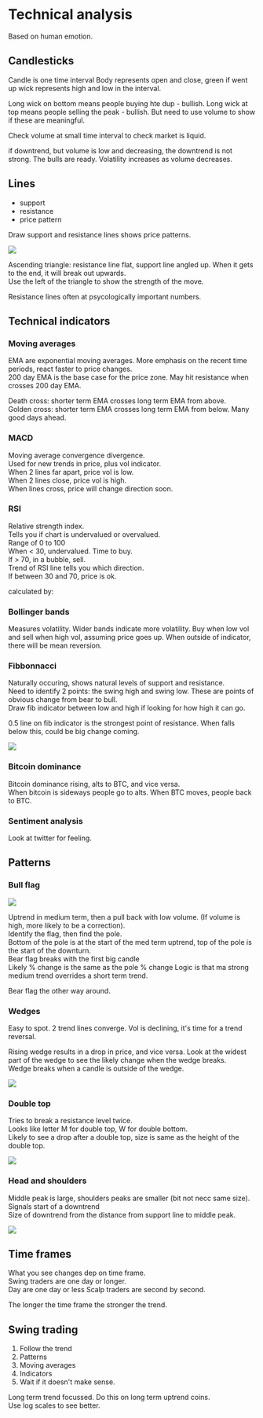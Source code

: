 <LINK href="jb1.css" rel="stylesheet" type="text/css">

# Technical analysis

Based on human emotion.

## Candlesticks

Candle is one time interval
Body represents open and close, green if went up
wick represents high and low in the interval.

Long wick on bottom means people buying hte dup - bullish.
Long wick at top means people selling the peak - bullish.
But need to use volume to show if these are meaningful.

Check volume at small time interval to check market is liquid.

if downtrend, but volume is low and decreasing, the downtrend is not strong. The bulls are ready. Volatility increases as volume decreases.

## Lines

- support
- resistance
- price pattern

Draw support and resistance lines shows price patterns.

![](jbnotes_images/Crypto_technical_analysis_2021-12-03-16-45-53.png)

Ascending triangle: resistance line flat, support line angled up. When it gets to the end, it will break out upwards.  
Use the left of the triangle to show the strength of the move.  

Resistance lines often at psycologically important numbers.  

## Technical indicators

### Moving averages

EMA are exponential moving averages. More emphasis on the recent time periods, react faster to price changes.  
200 day EMA is the base case for the price zone. May hit resistance when crosses 200 day EMA.  

Death cross: shorter term EMA crosses long term EMA from above.  
Golden cross: shorter term EMA crosses long term EMA from below. Many good days ahead.  

### MACD

Moving average convergence divergence.  
Used for new trends in price, plus vol indicator.  
When 2 lines far apart, price vol is low.  
When 2 lines close, price vol is high.  
When lines cross, price will change direction soon.  

### RSI

Relative strength index.  
Tells you if chart is undervalued or overvalued.  
Range of 0 to 100  
When < 30, undervalued. Time to buy.  
If > 70, in a bubble, sell.  
Trend of RSI line tells you which direction.  
If between 30 and 70, price is ok.  

calculated by: 

### Bollinger bands

Measures volatility.
Wider bands indicate more volatility.
Buy when low vol and sell when high vol, assuming price goes up.
When outside of indicator, there will be mean reversion.

### Fibbonnacci

Naturally occuring, shows natural levels of support and resistance.  
Need to identify 2 points: the swing high and swing low. These are points of obvious change from bear to bull.  
Draw fib indicator between low and high if looking for how high it can go.

0.5 line on fib indicator is the strongest point of resistance. When falls below this, could be big change coming.

![](jbnotes_images/Crypto_technical_analysis_2021-12-03-17-58-52.png)

### Bitcoin dominance

Bitcoin dominance rising, alts to BTC, and vice versa.  
When bitcoin is sideways people go to alts. When BTC moves, people back to BTC.  

### Sentiment analysis

Look at twitter for feeling.  

## Patterns

### Bull flag

![](jbnotes_images/Crypto_technical_analysis_2021-12-03-17-10-34.png)

Uptrend in medium term, then a pull back with low volume. (If volume is high, more likely to be a correction).  
Identify the flag, then find the pole.  
Bottom of the pole is at the start of the med term uptrend, top of the pole is the start of the downturn.  
Bear flag breaks with the first big candle  
Likely % change is the same as the pole % change
Logic is that ma strong medium trend overrides a short term trend. 

Bear flag the other way around.

### Wedges

Easy to spot. 2 trend lines converge.
Vol is declining, it's time for a trend reversal. 

Rising wedge results in a drop in price, and vice versa.
Look at the widest part of the wedge to see the likely change when the wedge breaks.  
Wedge breaks when a candle is outside of the wedge.

![](jbnotes_images/Crypto_technical_analysis_2021-12-03-17-40-35.png)

### Double top

Tries to break a resistance level twice.  
Looks like letter M for double top, W for double bottom.  
Likely to see a drop after a double top, size is same as the height of the double top.

![](jbnotes_images/Crypto_technical_analysis_2021-12-03-17-46-51.png) 

### Head and shoulders

Middle peak is large, shoulders peaks are smaller (bit not necc same size).
Signals start of a downtrend  
Size of downtrend from the distance from support line to middle peak.  

![](jbnotes_images/Crypto_technical_analysis_2021-12-03-17-49-20.png)

## Time frames

What you see changes dep on time frame.  
Swing traders are one day or longer.  
Day are one day or less
Scalp traders are second by second.  

The longer the time frame the stronger the trend.  

## Swing trading

1. Follow the trend
2. Patterns
3. Moving averages
4. Indicators
5. Wait if it doesn't make sense.

Long term trend focussed. Do this on long term uptrend coins.  
Use log scales to see better.  

